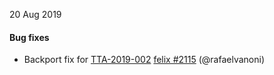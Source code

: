 20 Aug 2019

#### Bug fixes

 - Backport fix for [TTA-2019-002](https://www.projectcalico.org/security-bulletins/) [felix #2115](https://github.com/projectcalico/felix/pull/2115) (@rafaelvanoni)
